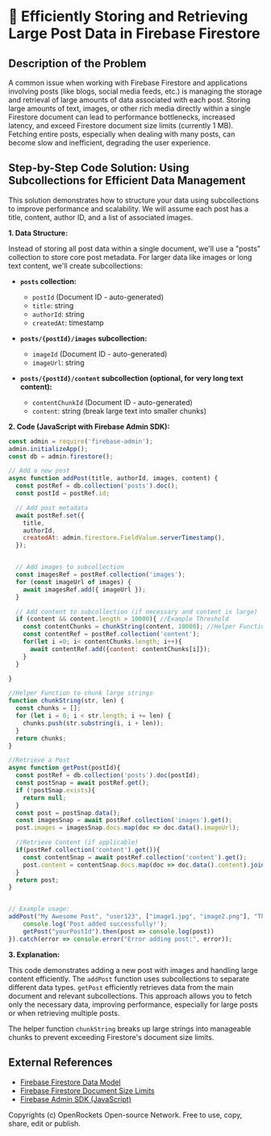 # 🐞 Efficiently Storing and Retrieving Large Post Data in Firebase Firestore


## Description of the Problem

A common issue when working with Firebase Firestore and applications involving posts (like blogs, social media feeds, etc.) is managing the storage and retrieval of large amounts of data associated with each post.  Storing large amounts of text, images, or other rich media directly within a single Firestore document can lead to performance bottlenecks, increased latency, and exceed Firestore document size limits (currently 1 MB).  Fetching entire posts, especially when dealing with many posts, can become slow and inefficient, degrading the user experience.


## Step-by-Step Code Solution:  Using Subcollections for Efficient Data Management

This solution demonstrates how to structure your data using subcollections to improve performance and scalability.  We will assume each post has a title, content, author ID, and a list of associated images.

**1. Data Structure:**

Instead of storing all post data within a single document, we'll use a "posts" collection to store core post metadata. For larger data like images or long text content, we'll create subcollections:

* **`posts` collection:**
    * `postId` (Document ID - auto-generated)
    * `title`: string
    * `authorId`: string
    * `createdAt`: timestamp

* **`posts/{postId}/images` subcollection:**
    * `imageId` (Document ID - auto-generated)
    * `imageUrl`: string

* **`posts/{postId}/content` subcollection (optional, for very long text content):**
    * `contentChunkId` (Document ID - auto-generated)
    * `content`: string (break large text into smaller chunks)


**2. Code (JavaScript with Firebase Admin SDK):**

```javascript
const admin = require('firebase-admin');
admin.initializeApp();
const db = admin.firestore();

// Add a new post
async function addPost(title, authorId, images, content) {
  const postRef = db.collection('posts').doc();
  const postId = postRef.id;

  // Add post metadata
  await postRef.set({
    title,
    authorId,
    createdAt: admin.firestore.FieldValue.serverTimestamp(),
  });


  // Add images to subcollection
  const imagesRef = postRef.collection('images');
  for (const imageUrl of images) {
    await imagesRef.add({ imageUrl });
  }

  // Add content to subcollection (if necessary and content is large)
  if (content && content.length > 10000){ //Example Threshold
    const contentChunks = chunkString(content, 10000); //Helper Function below
    const contentRef = postRef.collection('content');
    for(let i =0; i< contentChunks.length; i++){
      await contentRef.add({content: contentChunks[i]});
    }
  }

}

//Helper Function to chunk large strings
function chunkString(str, len) {
  const chunks = [];
  for (let i = 0; i < str.length; i += len) {
    chunks.push(str.substring(i, i + len));
  }
  return chunks;
}

//Retrieve a Post
async function getPost(postId){
  const postRef = db.collection('posts').doc(postId);
  const postSnap = await postRef.get();
  if (!postSnap.exists){
    return null;
  }
  const post = postSnap.data();
  const imagesSnap = await postRef.collection('images').get();
  post.images = imagesSnap.docs.map(doc => doc.data().imageUrl);

  //Retrieve Content (if applicable)
  if(postRef.collection('content').get()){
    const contentSnap = await postRef.collection('content').get();
    post.content = contentSnap.docs.map(doc => doc.data().content).join('');
  }
  return post;
}


// Example usage:
addPost("My Awesome Post", "user123", ["image1.jpg", "image2.png"], "This is the content of my post. It's quite long...").then(() => {
    console.log('Post added successfully!');
    getPost("yourPostId").then(post => console.log(post))
}).catch(error => console.error("Error adding post:", error));

```

**3. Explanation:**

This code demonstrates adding a new post with images and handling large content efficiently. The `addPost` function uses subcollections to separate different data types. `getPost` efficiently retrieves data from the main document and relevant subcollections.  This approach allows you to fetch only the necessary data, improving performance, especially for large posts or when retrieving multiple posts.

The helper function `chunkString` breaks up large strings into manageable chunks to prevent exceeding Firestore's document size limits.



## External References

* [Firebase Firestore Data Model](https://firebase.google.com/docs/firestore/data-model)
* [Firebase Firestore Document Size Limits](https://firebase.google.com/docs/firestore/quotas)
* [Firebase Admin SDK (JavaScript)](https://firebase.google.com/docs/admin/setup)


Copyrights (c) OpenRockets Open-source Network. Free to use, copy, share, edit or publish.

